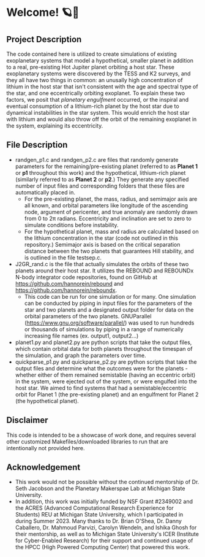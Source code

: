 # Welcome! 🪐🌟
## Project Description
The code contained here is utilized to create simulations of existing exoplanetary systems that model a hypothetical, smaller planet in addition to a real, pre-existing Hot Jupiter planet orbiting a host star. These exoplanetary systems were discovered by the TESS and K2 surveys, and they all have two things in common: an unusally high concentration of lithium in the host star that isn't consistent with the age and spectral type of the star, and one eccentrically orbiting exoplanet. To explain these two factors, we posit that _planetary engulfment_ occurred, or the inspiral and eventual consumption of a lithium-rich planet by the host star due to dynamical instabilities in the star system. This would enrich the host star with lithium and would also throw off the orbit of the remaining exoplanet in the system, explaining its eccentricity. 

## File Description
- randgen_p1.c and randgen_p2.c are files that randomly generate parameters for the remaining/pre-existing planet (referred to as **Planet 1** or **p1** throughout this work) and the hypothetical, lithium-rich planet (similarly referred to as **Planet 2** or **p2**.) They generate any specified number of input files and corresponding folders that these files are automatically placed in.
  - For the pre-existing planet, the mass, radius, and semimajor axis are all known, and orbital parameters like longitude of the ascending node, argument of pericenter, and true anomaly are randomly drawn from 0 to 2π radians. Eccentricity and inclination are set to zero to simulate conditions before instability.
  - For the hypothetical planet, mass and radius are calculated based on the lithium concentration in the star (code not outlined in this repository.) Semimajor axis is based on the critical separation distance between the two planets that guarantees Hill stability, and is outlined in the file testsep.c.
- J2GR_rand.c is the file that actually simulates the orbits of these two planets around their host star. It utilizes the REBOUND and REBOUNDx N-body integrator code repositories, found on GitHub at https://github.com/hannorein/rebound and https://github.com/hannorein/reboundx.
  - This code can be run for one simulation or for many. One simulation can be conducted by piping in input files for the parameters of the star and two planets and a designated output folder for data on the orbital parameters of the two planets. GNUParallel (https://www.gnu.org/software/parallel/) was used to run hundreds or thousands of simulations by piping in a range of numerically increasing file names (ex. output1, output2...)
- planet1.py and planet2.py are python scripts that take the output files, which contain orbital data for both planets throughout the timespan of the simulation, and graph the parameters over time.
- quickparse_p1.py and quickparse_p2.py are python scripts that take the output files and determine what the outcomes were for the planets - whether either of them remained semistable (having an eccentric orbit) in the system, were ejected out of the system, or were engulfed into the host star. We aimed to find systems that had a semistable/eccentric orbit for Planet 1 (the pre-existing planet) and an engulfment for Planet 2 (the hypothetical planet).

## Disclaimer
This code is intended to be a showcase of work done, and requires several other customized Makefiles/downloaded libraries to run that are intentionally not provided here. 

## Acknowledgement
- This work would not be possible without the continued mentorship of Dr. Seth Jacobson and the Planetary Makerspae Lab at Michigan State University.
- In addition, this work was initially funded by NSF Grant #2349002 and the ACRES (Advanced Computational Research Experience for Students) REU at Michigan State University, which I participated in during Summer 2023. Many thanks to Dr. Brian O'Shea, Dr. Danny Caballero, Dr. Mahmoud Parvizi, Carolyn Wendeln, and Ishika Ghosh for their mentorship, as well as to Michigan State University's ICER (Institute for Cyber-Enabled Research) for their support and continued usage of the HPCC (High Powered Computing Center) that powered this work.
